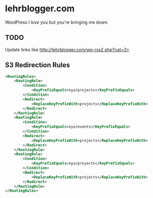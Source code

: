 lehrblogger.com
===============

WordPress I love you but you're bringing me down.

TODO
----
Update links like http://lehrblogger.com/wp-rss2.php?cat=3>

S3 Redirection Rules
--------------------
```xml
<RoutingRules>
    <RoutingRule>
        <Condition>
            <KeyPrefixEquals>nyu/projects</KeyPrefixEquals>
        </Condition>
        <Redirect>
            <ReplaceKeyPrefixWith>projects</ReplaceKeyPrefixWith>
        </Redirect>
    </RoutingRule>
    <RoutingRule>
        <Condition>
            <KeyPrefixEquals>nyu/events</KeyPrefixEquals>
        </Condition>
        <Redirect>
            <ReplaceKeyPrefixWith>projects</ReplaceKeyPrefixWith>
        </Redirect>
    </RoutingRule>
    <RoutingRule>
        <Condition>
            <KeyPrefixEquals>nyu/projects</KeyPrefixEquals>
        </Condition>
        <Redirect>
            <ReplaceKeyPrefixWith>projects</ReplaceKeyPrefixWith>
        </Redirect>
    </RoutingRule>
</RoutingRules>
```
